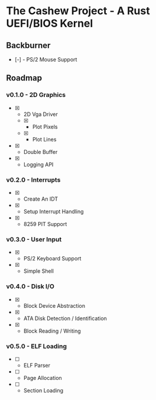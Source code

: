 # The Cashew Project - A Rust UEFI/BIOS Kernel

## Backburner
- [-] - PS/2 Mouse Support

## Roadmap

### v0.1.0 - 2D Graphics

- [x] - 2D Vga Driver
  - [x] - Plot Pixels
  - [x] - Plot Lines
- [x] - Double Buffer
- [x] - Logging API

### v0.2.0 - Interrupts

- [x] - Create An IDT
- [x] - Setup Interrupt Handling
- [x] - 8259 PIT Support

### v0.3.0 - User Input

- [x] - PS/2 Keyboard Support
- [x] - Simple Shell

### v0.4.0 - Disk I/O
- [x] - Block Device Abstraction
- [x] - ATA Disk Detection / Identification
- [x] - Block Reading / Writing

### v0.5.0 - ELF Loading
- [ ] - ELF Parser
- [ ] - Page Allocation
- [ ] - Section Loading
